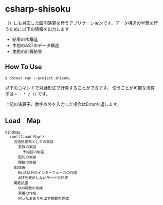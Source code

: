 # csharp-shisoku
（）にも対応した四則演算を行うアプリケーションです。データ構造の学習を行うために以下の情報を出力します
- 結果の木構造
- 中間のASTのデータ構造
- 実際の計算結果

## How To Use

```terminal
$ dotnet run --project shisoku
```
以下のコマンドで対話形式で計算することができます。
使うことが可能な演算子は `+ - * / ()` です。

上記の演算子、数字以外を入力した場合はErrorを返します。

## Load　Map

```mermaid
mindmap
  root((Load Map))
    言語処理系としての実装
      変数の実装
        予約語の制定
      配列の実装
      関数の実装
    UI改善
      Repl以外のインターフェースの作成
      ASTを表示しないモードの作成
    関数拡張
      SUM関数の作成
      累乗の作成
      割ったあまりを出す関数の作成

```
